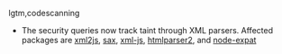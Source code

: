 lgtm,codescanning
* The security queries now track taint through XML parsers. 
  Affected packages are
    [xml2js](https://www.npmjs.com/package/xml2js),
    [sax](https://www.npmjs.com/package/sax),
    [xml-js](https://www.npmjs.com/package/xml-js),
    [htmlparser2](https://www.npmjs.com/package/htmlparser2), and
    [node-expat](https://www.npmjs.com/package/node-expat)
